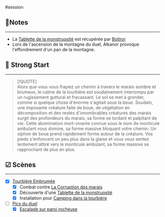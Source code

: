 #session
##  📝Notes
______

- La [Tablette de la monstruosité](../objets/Tablette%20de%20la%20monstruosité.md) est récupérée par [Boltror](../PJ/Boltror.md)
- Lors de l'ascension de la montagne du duel, Alkanor provoque l'effondrement d'un pan de la montagne.


## 🎯 Strong Start
______
> [!QUOTE]  
> Alors que vous vous frayiez un chemin à travers le marais sombre et brumeux, le calme de la tourbière est soudainement interrompu par un rugissement guttural et fracassant. Le sol se met à gronder, comme si quelque chose d'énorme s'agitait sous la boue. Soudain, une imposante créature faite de boue, de végétation en décomposition et des restes d'innombrables créatures des marais surgit des profondeurs du marais, sa forme se tordant et palpitant de vie. Cette abomination mort-vivante connue sous le nom de monticule ambulant vous domine, sa forme massive bloquant votre chemin. 
> Un siphon de boue prend rapidement forme autour de la créature. Vos pieds s'enfoncent un peu plus dans la glaise et vous vous sentez lentement attiré vers le monticule ambulant, sa forme massive se rapprochant de plus en plus.



## ☑ Scènes
______
- [x]  [Tourbière Embrumée](../lieux/Tourbière%20Embrumée.md)
	- [x] Combat contre [La Corruption des marais](../épreuves/La%20Corruption%20des%20marais.md) 
	- [x] Découverte d'une [Tablette de la monstruosité](../objets/Tablette%20de%20la%20monstruosité.md)
	- [x] Installation pour [Camping dans la tourbière](../épreuves/Camping%20dans%20la%20tourbière.md)
- [ ] [Pics du duel](../lieux/Pics%20du%20duel.md)
	- [x] [Escalade sur paroi rocheuse](../épreuves/Escalade%20sur%20paroi%20rocheuse.md)
